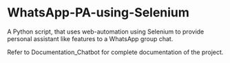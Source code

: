 # WhatsApp-PA-using-Selenium
A Python script, that uses web-automation using Selenium to provide personal assistant like features to a WhatsApp group chat.

Refer to Documentation_Chatbot for complete documentation of the project.
